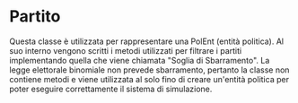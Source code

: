 # Partito

Questa classe è utilizzata per rappresentare una PolEnt (entità politica).
Al suo interno vengono scritti i metodi utilizzati per filtrare i partiti implementando quella che viene chiamata "Soglia di Sbarramento".
La legge elettorale binomiale non prevede sbarramento, pertanto la classe non contiene metodi e viene utilizzata al solo fino di creare un'entità politica per poter eseguire correttamente il sistema di simulazione.
